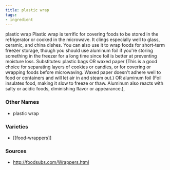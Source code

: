 ```yaml
---
title: plastic wrap
tags:
- ingredient
---
```

plastic wrap Plastic wrap is terrific for covering foods to be stored in the refrigerator or cooked in the microwave. It clings especially well to glass, ceramic, and china dishes. You can also use it to wrap foods for short-term freezer storage, though you should use aluminum foil if you're storing something in the freezer for a long time since foil is better at preventing moisture loss. Substitutes: plastic bags OR waxed paper (This is a good choice for separating layers of cookies or candies, or for covering or wrapping foods before microwaving. Waxed paper doesn't adhere well to food or containers and will let air in and steam out.) OR aluminum foil (Foil insulates food, making it slow to freeze or thaw. Aluminum also reacts with salty or acidic foods, diminishing flavor or appearance.),

### Other Names

* plastic wrap

### Varieties

* [[food-wrappers]]

### Sources
* http://foodsubs.com/Wrappers.html
